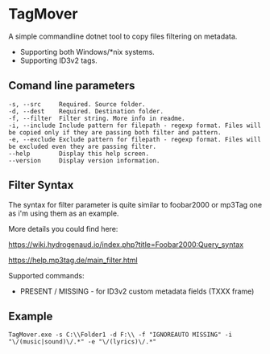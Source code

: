 # TagMover
A simple commandline dotnet tool to copy files filtering on metadata.

* Supporting both Windows/*nix systems.
* Supporting ID3v2 tags.

## Comand line parameters
```
-s, --src     Required. Source folder.
-d, --dest    Required. Destination folder.
-f, --filter  Filter string. More info in readme.
-i, --include Include pattern for filepath - regexp format. Files will be copied only if they are passing both filter and pattern.
-e, --exclude Exclude pattern for filepath - regexp format. Files will be excluded even they are passing filter.
--help        Display this help screen.
--version     Display version information.
```

## Filter Syntax

The syntax for filter parameter is quite similar to foobar2000 or mp3Tag one as i'm using them as an example.

More details you could find here:

https://wiki.hydrogenaud.io/index.php?title=Foobar2000:Query_syntax

https://help.mp3tag.de/main_filter.html

Supported commands:
* PRESENT / MISSING - for ID3v2 custom metadata fields (TXXX frame)

## Example
```
TagMover.exe -s C:\\Folder1 -d F:\\ -f "IGNOREAUTO MISSING" -i "\/(music|sound)\/.*" -e "\/(lyrics)\/.*"
```
